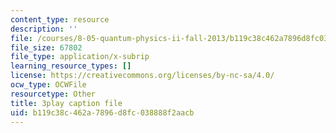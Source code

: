 ```yaml
---
content_type: resource
description: ''
file: /courses/8-05-quantum-physics-ii-fall-2013/b119c38c462a7896d8fc038888f2aacb_WFQ-UcH4jMM.srt
file_size: 67802
file_type: application/x-subrip
learning_resource_types: []
license: https://creativecommons.org/licenses/by-nc-sa/4.0/
ocw_type: OCWFile
resourcetype: Other
title: 3play caption file
uid: b119c38c-462a-7896-d8fc-038888f2aacb
---
```

